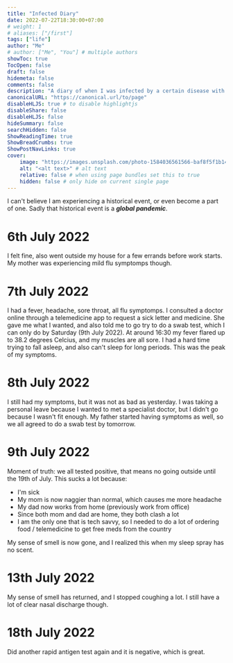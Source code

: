 ```yaml
---
title: "Infected Diary"
date: 2022-07-22T18:30:00+07:00
# weight: 1
# aliases: ["/first"]
tags: ["life"]
author: "Me"
# author: ["Me", "You"] # multiple authors
showToc: true
TocOpen: false
draft: false
hidemeta: false
comments: false
description: "A diary of when I was infected by a certain disease with the suffix -19"
canonicalURL: "https://canonical.url/to/page"
disableHLJS: true # to disable highlightjs
disableShare: false
disableHLJS: false
hideSummary: false
searchHidden: false
ShowReadingTime: true
ShowBreadCrumbs: true
ShowPostNavLinks: true
cover:
    image: "https://images.unsplash.com/photo-1584036561566-baf8f5f1b144?ixlib=rb-1.2.1&ixid=MnwxMjA3fDB8MHxwaG90by1wYWdlfHx8fGVufDB8fHx8&auto=format&fit=crop&w=1632&q=80" # image path/url
    alt: "<alt text>" # alt text
    relative: false # when using page bundles set this to true
    hidden: false # only hide on current single page
---
```

I can't believe I am experiencing a historical event, or even become a part of one. Sadly that historical event is a ***global pandemic***.
# 6th July 2022
I felt fine, also went outside my house for a few errands before work starts. My mother was experiencing mild flu symptomps though.
# 7th July 2022
I had a fever, headache, sore throat, all flu symptomps. I consulted a doctor online through a telemedicine app to request a sick letter and medicine. She gave me what I wanted, and also told me to go try to do a swab test, which I can only do by Saturday (9th July 2022). At around 16:30 my fever flared up to 38.2 degrees Celcius, and my muscles are all sore. I had a hard time trying to fall asleep, and also can't sleep for long periods. This was the peak of my symptoms.
# 8th July 2022
I still had my symptoms, but it was not as bad as yesterday. I was taking a personal leave because I wanted to met a specialist doctor, but I didn't go because I wasn't fit enough. My father started having symptoms as well, so we all agreed to do a swab test by tomorrow.
# 9th July 2022
Moment of truth: we all tested positive, that means no going outside until the 19th of July. This sucks a lot because:
- I'm sick
- My mom is now naggier than normal, which causes me more headache
- My dad now works from home (previously work from office)
- Since both mom and dad are home, they both clash a lot
- I am the only one that is tech savvy, so I needed to do a lot of ordering food / telemedicine to get free meds from the country

My sense of smell is now gone, and I realized this when my sleep spray has no scent.
# 13th July 2022
My sense of smell has returned, and I stopped coughing a lot. I still have a lot of clear nasal discharge though.
# 18th July 2022
Did another rapid antigen test again and it is negative, which is great.

